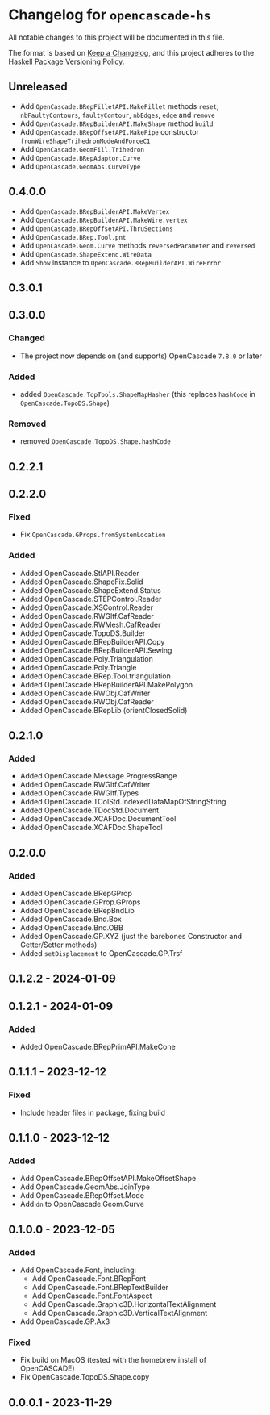 # Changelog for `opencascade-hs`

All notable changes to this project will be documented in this file.

The format is based on [Keep a Changelog](https://keepachangelog.com/en/1.0.0/),
and this project adheres to the
[Haskell Package Versioning Policy](https://pvp.haskell.org/).

## Unreleased

- Add `OpenCascade.BRepFilletAPI.MakeFillet` methods `reset`, `nbFaultyContours`, `faultyContour`, `nbEdges`, `edge` and `remove`
- Add `OpenCascade.BRepBuilderAPI.MakeShape` method `build`
- Add `OpenCascade.BRepOffsetAPI.MakePipe` constructor `fromWireShapeTrihedronModeAndForceC1`
- Add `OpenCascade.GeomFill.Trihedron`
- Add `OpenCascade.BRepAdaptor.Curve`
- Add `OpenCascade.GeomAbs.CurveType`

## 0.4.0.0

- Add `OpenCascade.BRepBuilderAPI.MakeVertex`
- Add `OpenCascade.BRepBuilderAPI.MakeWire.vertex`
- Add `OpenCascade.BRepOffsetAPI.ThruSections`
- Add `OpenCascade.BRep.Tool.pnt`
- Add `OpenCascade.Geom.Curve` methods `reversedParameter` and `reversed`
- Add `OpenCascade.ShapeExtend.WireData`
- Add `Show` instance to `OpenCascade.BRepBuilderAPI.WireError`

## 0.3.0.1

## 0.3.0.0

### Changed

- The project now depends on (and supports) OpenCascade `7.8.0` or later

### Added 

- added `OpenCascade.TopTools.ShapeMapHasher` (this replaces `hashCode` in `OpenCascade.TopoDS.Shape`)

### Removed

- removed `OpenCascade.TopoDS.Shape.hashCode` 

## 0.2.2.1

## 0.2.2.0

### Fixed

- Fix `OpenCascade.GProps.fromSystemLocation`

### Added 

- Added OpenCascade.StlAPI.Reader
- Added OpenCascade.ShapeFix.Solid
- Added OpenCascade.ShapeExtend.Status
- Added OpenCascade.STEPControl.Reader
- Added OpenCascade.XSControl.Reader
- Added OpenCascade.RWGltf.CafReader
- Added OpenCascade.RWMesh.CafReader
- Added OpenCascade.TopoDS.Builder
- Added OpenCascade.BRepBuilderAPI.Copy
- Added OpenCascade.BRepBuilderAPI.Sewing
- Added OpenCascade.Poly.Triangulation
- Added OpenCascade.Poly.Triangle
- Added OpenCascade.BRep.Tool.triangulation
- Added OpenCascade.BRepBuilderAPI.MakePolygon
- Added OpenCascade.RWObj.CafWriter
- Added OpenCascade.RWObj.CafReader
- Added OpenCascade.BRepLib (orientClosedSolid)

## 0.2.1.0

### Added

- Added OpenCascade.Message.ProgressRange
- Added OpenCascade.RWGltf.CafWriter
- Added OpenCascade.RWGltf.Types
- Added OpenCascade.TColStd.IndexedDataMapOfStringString
- Added OpenCascade.TDocStd.Document
- Added OpenCascade.XCAFDoc.DocumentTool
- Added OpenCascade.XCAFDoc.ShapeTool

## 0.2.0.0

### Added

- Added OpenCascade.BRepGProp
- Added OpenCascade.GProp.GProps
- Added OpenCascade.BRepBndLib 
- Added OpenCascade.Bnd.Box
- Added OpenCascade.Bnd.OBB
- Added OpenCascade.GP.XYZ (just the barebones Constructor and Getter/Setter methods)
- Added `setDisplacement` to OpenCascade.GP.Trsf

## 0.1.2.2 - 2024-01-09 

## 0.1.2.1 - 2024-01-09 

### Added 

- Added OpenCascade.BRepPrimAPI.MakeCone

## 0.1.1.1 - 2023-12-12 

### Fixed 

- Include header files in package, fixing build

## 0.1.1.0 - 2023-12-12 

### Added

- Add OpenCascade.BRepOffsetAPI.MakeOffsetShape
- Add OpenCascade.GeomAbs.JoinType
- Add OpenCascade.BRepOffset.Mode
- Add `dn` to OpenCascade.Geom.Curve

## 0.1.0.0 - 2023-12-05 

### Added 

- Add OpenCascade.Font, including:
    - Add OpenCascade.Font.BRepFont
    - Add OpenCascade.Font.BRepTextBuilder
    - Add OpenCascade.Font.FontAspect
    - Add OpenCascade.Graphic3D.HorizontalTextAlignment
    - Add OpenCascade.Graphic3D.VerticalTextAlignment
- Add OpenCascade.GP.Ax3

### Fixed

- Fix build on MacOS (tested with the homebrew install of OpenCASCADE)
- Fix OpenCascade.TopoDS.Shape.copy

## 0.0.0.1 - 2023-11-29
